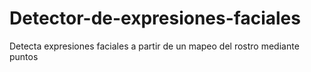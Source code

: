 # Detector-de-expresiones-faciales
Detecta expresiones faciales a partir de un mapeo del rostro mediante puntos
